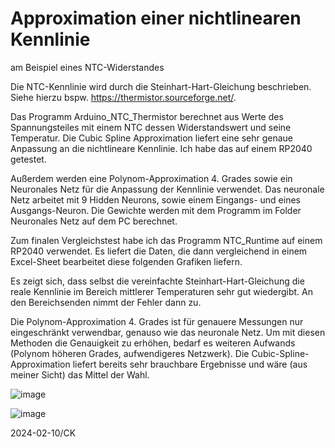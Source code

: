 # Approximation einer nichtlinearen Kennlinie
am Beispiel eines NTC-Widerstandes

Die NTC-Kennlinie wird durch die Steinhart-Hart-Gleichung beschrieben.
Siehe hierzu bspw. https://thermistor.sourceforge.net/.

Das Programm Arduino_NTC_Thermistor berechnet aus Werte des Spannungsteiles mit einem NTC dessen Widerstandswert und seine Temperatur.
Die Cubic Spline Approximation liefert eine sehr genaue Anpassung an die nichtlineare Kennlinie. Ich habe das auf einem RP2040 getestet.

Außerdem werden eine Polynom-Approximation 4. Grades sowie ein Neuronales Netz für die Anpassung der Kennlinie verwendet. 
Das neuronale Netz arbeitet mit 9 Hidden Neurons, sowie einem Eingangs- und eines Ausgangs-Neuron. Die Gewichte werden mit dem Programm im Folder Neuronales Netz auf dem PC berechnet. 

Zum finalen Vergleichstest habe ich das Programm NTC_Runtime auf einem RP2040 verwendet. Es liefert die Daten, die dann vergleichend in einem Excel-Sheet bearbeitet diese folgenden Grafiken liefern. 

Es zeigt sich, dass selbst die vereinfachte Steinhart-Hart-Gleichung die reale Kennlinie im Bereich mittlerer Temperaturen sehr gut wiedergibt. An den Bereichsenden nimmt der Fehler dann zu. 

Die Polynom-Approximation 4. Grades ist für genauere Messungen nur eingeschränkt verwendbar, genauso wie das neuronale Netz. Um mit diesen Methoden die Genauigkeit zu erhöhen, bedarf es weiteren Aufwands (Polynom höheren Grades, aufwendigeres Netzwerk). Die Cubic-Spline-Approximation liefert bereits sehr brauchbare Ergebnisse und wäre (aus meiner Sicht) das Mittel der Wahl. 

![image](https://github.com/ckuehnel/Arduino2023/assets/195788/c9e66b76-3b46-418f-b53b-b66351600ac9)

![image](https://github.com/ckuehnel/Arduino2023/assets/195788/1b8a7324-7af9-47d9-941a-5ca295094d7e)

2024-02-10/CK
